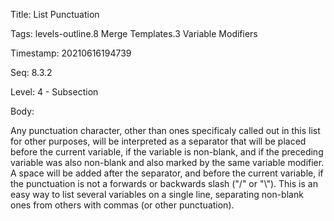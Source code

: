 Title:  List Punctuation

Tags:   levels-outline.8 Merge Templates.3 Variable Modifiers

Timestamp: 20210616194739

Seq:    8.3.2

Level:  4 - Subsection

Body: 

Any punctuation character, other than ones specificaly called out in this list for other purposes, will be interpreted as a separator that will be placed before the current variable, if the variable is non-blank, and if the preceding variable was also non-blank and also marked by the same variable modifier. A space will be added after the separator, and before the current variable, if the punctuation is not a forwards or backwards slash ("/" or "\\"). This is an easy way to list several variables on a single line, separating non-blank ones from others with commas (or other punctuation).

